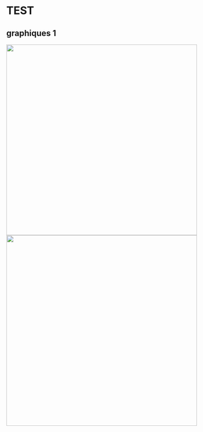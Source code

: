 # TEST

## graphiques 1

<img src="FRA_conf1_ma7avgmob.png" width="500"/> <img src="FRA_conf1_ma7avgmob_noparks.png" width="500"/> 
